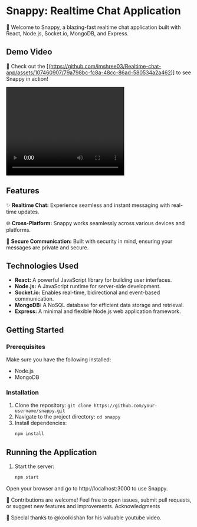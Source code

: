 # Snappy: Realtime Chat Application

🚀 Welcome to Snappy, a blazing-fast realtime chat application built with React, Node.js, Socket.io, MongoDB, and Express.

## Demo Video

🎥 Check out the [(https://github.com/imshree03/Realtime-chat-app/assets/107460907/79a798bc-fc8a-48cc-86ad-580534a2a462)] to see Snappy in action!

<video width="320" height="240" controls>
  <source src="https://github.com/imshree03/Realtime-chat-app/assets/107460907/79a798bc-fc8a-48cc-86ad-580534a2a462" type="video/mp4">
</video>

## Features

✨ **Realtime Chat:** Experience seamless and instant messaging with real-time updates.

🌐 **Cross-Platform:** Snappy works seamlessly across various devices and platforms.

🔐 **Secure Communication:** Built with security in mind, ensuring your messages are private and secure.

## Technologies Used

- **React:** A powerful JavaScript library for building user interfaces.
- **Node.js:** A JavaScript runtime for server-side development.
- **Socket.io:** Enables real-time, bidirectional and event-based communication.
- **MongoDB:** A NoSQL database for efficient data storage and retrieval.
- **Express:** A minimal and flexible Node.js web application framework.

## Getting Started

### Prerequisites

Make sure you have the following installed:

- Node.js
- MongoDB

### Installation

1. Clone the repository: `git clone https://github.com/your-username/snappy.git`
2. Navigate to the project directory: `cd snappy`
3. Install dependencies:
   ```bash
   npm install

## Running the Application

1. Start the server:
   ```bash
   npm start

   
Open your browser and go to http://localhost:3000 to use Snappy.

🤝 Contributions are welcome! Feel free to open issues, submit pull requests, or suggest new features and improvements.
Acknowledgments

🙌 Special thanks to @koolkishan for his valuable youtube video.
